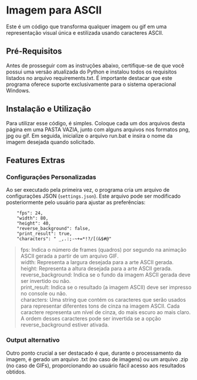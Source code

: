 # Imagem para ASCII
Este é um código que transforma qualquer imagem ou gif em uma representação visual única e estilizada usando caracteres ASCII.

## Pré-Requisitos
Antes de prosseguir com as instruções abaixo, certifique-se de que você possui uma versão atualizada do Python e instalou todos os requisitos listados no arquivo requirements.txt. É importante destacar que este programa oferece suporte exclusivamente para o sistema operacional Windows.

## Instalação e Utilização
Para utilizar esse código, é simples. Coloque cada um dos arquivos desta página em uma PASTA VAZIA, junto com alguns arquivos nos formatos png, jpg ou gif. Em seguida, inicialize o arquivo run.bat e insira o nome da imagem desejada quando solicitado.

## Features Extras
### Configurações Personalizadas
Ao ser executado pela primeira vez, o programa cria um arquivo de configurações JSON (`settings.json`). Este arquivo pode ser modificado posteriormente pelo usuário para ajustar as preferências:

```
    "fps": 24,
    "width": 80,
    "height": 40,
    "reverse_background": false,
    "print_result": true,
    "characters": " _,.:;-~+=*!?/[(&$#@"
```
> fps: Indica o número de frames (quadros) por segundo na animação ASCII gerada a partir de um arquivo GIF. <br />
> width: Representa a largura desejada para a arte ASCII gerada. <br />
> height: Representa a altura desejada para a arte ASCII gerada. <br />
> reverse_background: Indica se o fundo da imagem ASCII gerada deve ser invertido ou não. <br />
> print_result: Indica se o resultado (a imagem ASCII) deve ser impresso no console ou não. <br />
> characters: Uma string que contém os caracteres que serão usados para representar diferentes tons de cinza na imagem ASCII. Cada caractere representa um nível de cinza, do mais escuro ao mais claro. A ordem desses caracteres pode ser invertida se a opção reverse_background estiver ativada. <br />

### Output alternativo
Outro ponto crucial a ser destacado é que, durante o processamento da imagem, é gerado um arquivo .txt (no caso de imagens) ou um arquivo .zip (no caso de GIFs), proporcionando ao usuário fácil acesso aos resultados obtidos.
